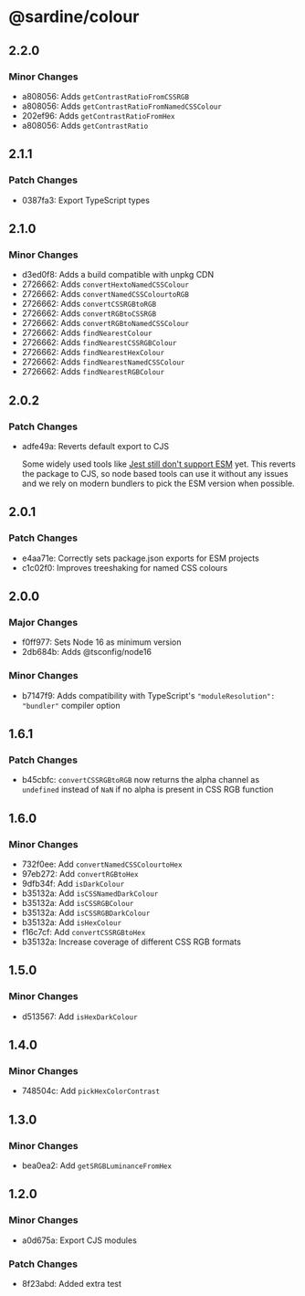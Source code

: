 # @sardine/colour

## 2.2.0

### Minor Changes

- a808056: Adds `getContrastRatioFromCSSRGB`
- a808056: Adds `getContrastRatioFromNamedCSSColour`
- 202ef96: Adds `getContrastRatioFromHex`
- a808056: Adds `getContrastRatio`

## 2.1.1

### Patch Changes

- 0387fa3: Export TypeScript types

## 2.1.0

### Minor Changes

- d3ed0f8: Adds a build compatible with unpkg CDN
- 2726662: Adds `convertHextoNamedCSSColour`
- 2726662: Adds `convertNamedCSSColourtoRGB`
- 2726662: Adds `convertCSSRGBtoRGB`
- 2726662: Adds `convertRGBtoCSSRGB`
- 2726662: Adds `convertRGBtoNamedCSSColour`
- 2726662: Adds `findNearestColour`
- 2726662: Adds `findNearestCSSRGBColour`
- 2726662: Adds `findNearestHexColour`
- 2726662: Adds `findNearestNamedCSSColour`
- 2726662: Adds `findNearestRGBColour`

## 2.0.2

### Patch Changes

- adfe49a: Reverts default export to CJS

  Some widely used tools like [Jest still don't support ESM](https://jestjs.io/docs/ecmascript-modules) yet.
  This reverts the package to CJS, so node based tools can use it without any issues and we rely on modern bundlers to pick the ESM version when possible.

## 2.0.1

### Patch Changes

- e4aa71e: Correctly sets package.json exports for ESM projects
- c1c02f0: Improves treeshaking for named CSS colours

## 2.0.0

### Major Changes

- f0ff977: Sets Node 16 as minimum version
- 2db684b: Adds @tsconfig/node16

### Minor Changes

- b7147f9: Adds compatibility with TypeScript's `"moduleResolution": "bundler"` compiler option

## 1.6.1

### Patch Changes

- b45cbfc: `convertCSSRGBtoRGB` now returns the alpha channel as `undefined` instead of `NaN` if no alpha is present in CSS RGB function

## 1.6.0

### Minor Changes

- 732f0ee: Add `convertNamedCSSColourtoHex`
- 97eb272: Add `convertRGBtoHex`
- 9dfb34f: Add `isDarkColour`
- b35132a: Add `isCSSNamedDarkColour`
- b35132a: Add `isCSSRGBColour`
- b35132a: Add `isCSSRGBDarkColour`
- b35132a: Add `isHexColour`
- f16c7cf: Add `convertCSSRGBtoHex`
- b35132a: Increase coverage of different CSS RGB formats

## 1.5.0

### Minor Changes

- d513567: Add `isHexDarkColour`

## 1.4.0

### Minor Changes

- 748504c: Add `pickHexColorContrast`

## 1.3.0

### Minor Changes

- bea0ea2: Add `getSRGBLuminanceFromHex`

## 1.2.0

### Minor Changes

- a0d675a: Export CJS modules

### Patch Changes

- 8f23abd: Added extra test
